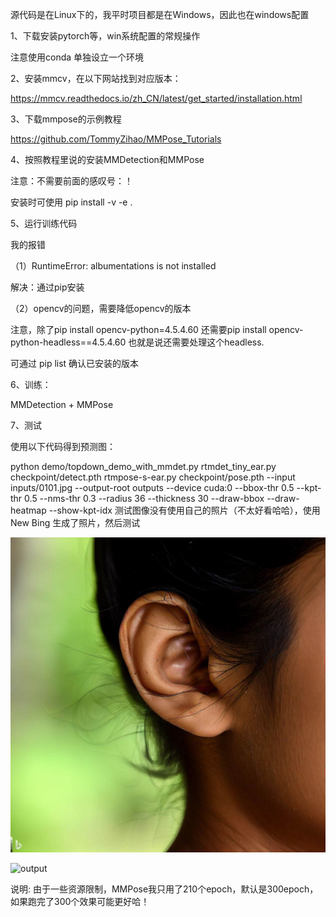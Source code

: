 源代码是在Linux下的，我平时项目都是在Windows，因此也在windows配置

1、下载安装pytorch等，win系统配置的常规操作

注意使用conda 单独设立一个环境

2、安装mmcv，在以下网站找到对应版本：

https://mmcv.readthedocs.io/zh_CN/latest/get_started/installation.html


3、下载mmpose的示例教程

 https://github.com/TommyZihao/MMPose_Tutorials

4、按照教程里说的安装MMDetection和MMPose

注意：不需要前面的感叹号：！

安装时可使用 pip install -v -e .

5、运行训练代码

我的报错

（1）RuntimeError: albumentations is not installed

解决：通过pip安装

（2）opencv的问题，需要降低opencv的版本

注意，除了pip install opencv-python=4.5.4.60
还需要pip install opencv-python-headless==4.5.4.60 也就是说还需要处理这个headless.

可通过 pip list 确认已安装的版本

6、训练：

MMDetection + MMPose

7、测试

使用以下代码得到预测图：

python demo/topdown_demo_with_mmdet.py rtmdet_tiny_ear.py checkpoint/detect.pth rtmpose-s-ear.py checkpoint/pose.pth --input inputs/0101.jpg --output-root outputs --device cuda:0 --bbox-thr 0.5 --kpt-thr 0.5 --nms-thr 0.3 --radius 36 --thickness 30 --draw-bbox --draw-heatmap --show-kpt-idx
测试图像没有使用自己的照片（不太好看哈哈），使用New Bing 生成了照片，然后测试

![input](https://github.com/x-cosmic/openmmlab_study/blob/main/assignment01/input.jpg)

![output](https://github.com/x-cosmic/openmmlab_study/blob/main/assignment01/output.jpg)

说明: 由于一些资源限制，MMPose我只用了210个epoch，默认是300epoch，如果跑完了300个效果可能更好哈！

